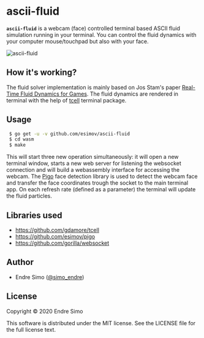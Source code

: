 # ascii-fluid

**`ascii-fluid`** is a webcam (face) controlled terminal based ASCII fluid simulation running in your terminal. You can control the fluid dynamics with your computer mouse/touchpad but also with your face. 

![ascii-fluid](https://user-images.githubusercontent.com/883386/73605776-2b83bf00-45ab-11ea-93d1-ad6b2a6010e7.gif)

## How it's working?

The fluid solver implementation is mainly based on Jos Stam's paper [Real-Time Fluid Dynamics for Games](http://www.dgp.toronto.edu/people/stam/reality/Research/pdf/GDC03.pdf). The fluid dynamics are rendered in terminal with the help of [tcell](https://github.com/gdamore/tcell) terminal package.

## Usage

```bash
 $ go get -u -v github.com/esimov/ascii-fluid
 $ cd wasm
 $ make
```

This will start three new operation simultaneously: it will open a new terminal window, starts a new web server for listening the websocket connection and will build a webassembly interface for accessing the webcam. The [Pigo](https://github.com/esimov/pigo) face detection library is used to detect the webcam face and transfer the face coordinates trough the socket to the main terminal app. On each refresh rate (defined as a parameter) the terminal will update the fluid particles.

## Libraries used

- https://github.com/gdamore/tcell
- https://github.com/esimov/pigo
- https://github.com/gorilla/websocket



## Author

* Endre Simo ([@simo_endre](https://twitter.com/simo_endre))

## License

Copyright © 2020 Endre Simo

This software is distributed under the MIT license. See the LICENSE file for the full license text.

